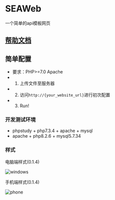 # SEAWeb
一个简单的api模板网页

## [帮助文档](https://molanp.github.io/SEAWeb_docs/)

## 简单配置

- 要求：PHP>=7.0 Apache
- 1. 上传文件至服务器
- 2. 访问`http://{your_website_url}`进行初次配置
- 3. Run!

### 开发测试环境

- phpstudy + php7.3.4 + apache + mysql
- apache + php8.2.6 + mysql5.7.34

### 样式

电脑端样式(0.1.4)

![windows](https://github.com/molanp/SEAWeb/assets/104612722/9fc2bcb9-5e04-4533-8bba-8af954ed60a3)

手机端样式(0.1.4)

![phone](https://github.com/molanp/SEAWeb/assets/104612722/4988fb87-964f-4a95-9d2f-a404977eb272)